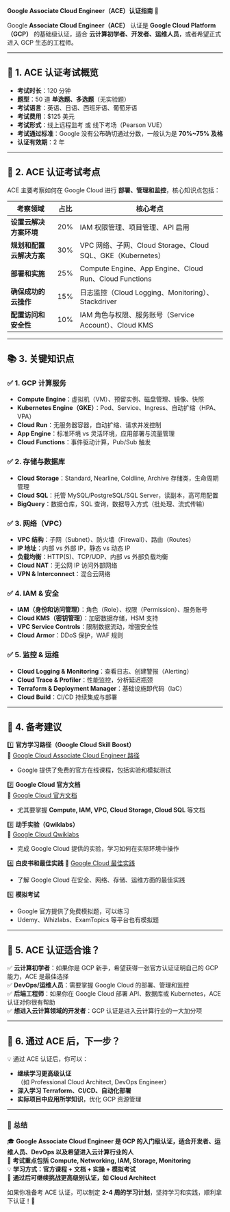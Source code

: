 **Google Associate Cloud Engineer（ACE）认证指南** 🚀

Google **Associate Cloud Engineer（ACE）** 认证是 **Google Cloud Platform（GCP）** 的基础级认证，适合 **云计算初学者、开发者、运维人员**，或者希望正式进入 GCP 生态的工程师。

---

## **🎯 1. ACE 认证考试概览**

- **考试时长**：120 分钟
- **题型**：50 道 **单选题、多选题**（无实验题）
- **考试语言**：英语、日语、西班牙语、葡萄牙语
- **考试费用**：$125 美元
- **考试形式**：线上远程监考 或 线下考场（Pearson VUE）
- **考试通过标准**：Google 没有公布确切通过分数，一般认为是 **70%~75% 及格**
- **认证有效期**：2 年

---

## **📌 2. ACE 认证考试考点**

ACE 主要考察如何在 Google Cloud 进行 **部署、管理和监控**，核心知识点包括：

|**考察领域**|**占比**|**核心考点**|
|---|---|---|
|**设置云解决方案环境**|20%|IAM 权限管理、项目管理、API 启用|
|**规划和配置云解决方案**|30%|VPC 网络、子网、Cloud Storage、Cloud SQL、GKE（Kubernetes）|
|**部署和实施**|25%|Compute Engine、App Engine、Cloud Run、Cloud Functions|
|**确保成功的云操作**|15%|日志监控（Cloud Logging、Monitoring）、Stackdriver|
|**配置访问和安全性**|10%|IAM 角色与权限、服务账号（Service Account）、Cloud KMS|

---

## **📚 3. 关键知识点**

### **✅ 1. GCP 计算服务**

- **Compute Engine**：虚拟机（VM）、预留实例、磁盘管理、镜像、快照
- **Kubernetes Engine（GKE）**：Pod、Service、Ingress、自动扩缩（HPA、VPA）
- **Cloud Run**：无服务器容器，自动扩缩、请求并发控制
- **App Engine**：标准环境 vs 灵活环境，应用部署与流量管理
- **Cloud Functions**：事件驱动计算，Pub/Sub 触发

### **✅ 2. 存储与数据库**

- **Cloud Storage**：Standard, Nearline, Coldline, Archive 存储类，生命周期管理
- **Cloud SQL**：托管 MySQL/PostgreSQL/SQL Server，读副本，高可用配置
- **BigQuery**：数据仓库，SQL 查询，数据导入方式（批处理、流式传输）

### **✅ 3. 网络（VPC）**

- **VPC 结构**：子网（Subnet）、防火墙（Firewall）、路由（Routes）
- **IP 地址**：内部 vs 外部 IP，静态 vs 动态 IP
- **负载均衡**：HTTP(S)、TCP/UDP、内部 vs 外部负载均衡
- **Cloud NAT**：无公网 IP 访问外部网络
- **VPN & Interconnect**：混合云网络

### **✅ 4. IAM & 安全**

- **IAM（身份和访问管理）**：角色（Role）、权限（Permission）、服务账号
- **Cloud KMS（密钥管理）**：加密数据存储，HSM 支持
- **VPC Service Controls**：限制数据流动，增强安全性
- **Cloud Armor**：DDoS 保护，WAF 规则

### **✅ 5. 监控 & 运维**

- **Cloud Logging & Monitoring**：查看日志、创建警报（Alerting）
- **Cloud Trace & Profiler**：性能监控，分析延迟瓶颈
- **Terraform & Deployment Manager**：基础设施即代码（IaC）
- **Cloud Build**：CI/CD 持续集成与部署

---

## **📝 4. 备考建议**

1️⃣ **官方学习路径（Google Cloud Skill Boost）**  
📌 [Google Cloud Associate Cloud Engineer 路径](https://www.cloudskillsboost.google/paths/118)

- Google 提供了免费的官方在线课程，包括实验和模拟测试

2️⃣ **Google Cloud 官方文档**  
📌 [Google Cloud 官方文档](https://cloud.google.com/docs)

- 尤其要掌握 **Compute, IAM, VPC, Cloud Storage, Cloud SQL** 等文档

3️⃣ **动手实验（Qwiklabs）**  
📌 [Google Cloud Qwiklabs](https://www.cloudskillsboost.google/)

- 完成 Google Cloud 提供的实验，学习如何在实际环境中操作

4️⃣ **白皮书和最佳实践** 📌 [Google Cloud 最佳实践](https://cloud.google.com/architecture/)

- 了解 Google Cloud 在安全、网络、存储、运维方面的最佳实践

5️⃣ **模拟考试**

- Google 官方提供了免费模拟题，可以练习
- Udemy、Whizlabs、ExamTopics 等平台也有模拟题

---

## **🎯 5. ACE 认证适合谁？**

✅ **云计算初学者**：如果你是 GCP 新手，希望获得一张官方认证证明自己的 GCP 能力，ACE 是最佳选择  
✅ **DevOps/运维人员**：需要掌握 Google Cloud 的部署、管理和监控  
✅ **后端工程师**：如果你在 Google Cloud 部署 API、数据库或 Kubernetes，ACE 认证对你很有帮助  
✅ **想进入云计算领域的开发者**：GCP 认证是进入云计算行业的一大加分项

---

## **🚀 6. 通过 ACE 后，下一步？**

💡 通过 ACE 认证后，你可以：

- **继续学习更高级认证**（如 Professional Cloud Architect, DevOps Engineer）
- **深入学习 Terraform、CI/CD、自动化部署**
- **实际项目中应用所学知识**，优化 GCP 资源管理

---

### **🎯 总结**

🎓 **Google Associate Cloud Engineer 是 GCP 的入门级认证，适合开发者、运维人员、DevOps 以及希望进入云计算行业的人**  
🔹 **考试重点包括 Compute, Networking, IAM, Storage, Monitoring**  
💡 **学习方式：官方课程 + 文档 + 实操 + 模拟考试**  
🚀 **通过后可继续挑战更高级别认证，如 Cloud Architect**

如果你准备考 ACE 认证，可以制定 **2-4 周的学习计划**，坚持学习和实践，顺利拿下认证！💪